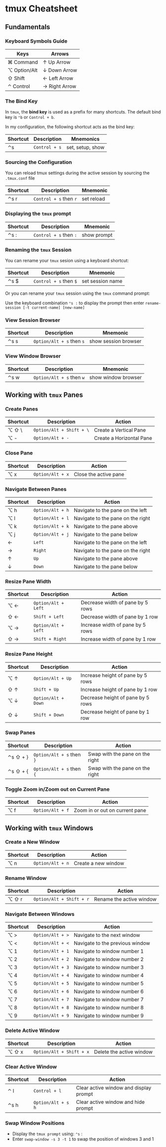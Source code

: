 # tmux Cheatsheet

## Fundamentals

### Keyboard Symbols Guide

| Keys         | Arrows        |
|--------------|---------------|
| ⌘ Command    | ↑ Up Arrow    |
| ⌥ Option/Alt | ↓ Down Arrow  |
| ⇧ Shift      | ← Left Arrow  |
| ⌃ Control    | → Right Arrow |

### The Bind Key

In `tmux`, the **bind key** is used as a prefix for many shortcuts. The default bind key is `⌃b` or `Control + b`. 

In my configuration, the following shortcut acts as the bind key:

| Shortcut | Description   | Mnemonics        |
|----------|---------------|------------------|
| ⌃s       | `Control + s` | set, setup, show |

### Sourcing the Configuration

You can reload tmux settings during the active session by sourcing the `.tmux.conf` file

| Shortcut | Description            | Mnemonic   |
|----------|------------------------|------------|
| ⌃s r     | `Control + s` then `r` | set reload |


### Displaying the `tmux` prompt

| Shortcut | Description            | Mnemonic    |
|----------|------------------------|-------------|
| ⌃s :     | `Control + s` then `:` | show prompt |

### Renaming the `tmux` Session

You can rename your `tmux` sesion using a keyboard shortcut:

| Shortcut | Description            | Mnemonic         |
|----------|------------------------|------------------|
| ⌃s $     | `Control + s` then `$` | set session name |

Or you can rename your `tmux` session using the `tmux` command prompt:

Use the keyboard combination `⌃s :` to display the prompt then enter `rename-session [-t current-name] [new-name]`

### View Session Browser

| Shortcut | Description               | Mnemonic             |
|----------|---------------------------|----------------------|
| ⌃s s     | `Option/Alt + s` then `s` | show session browser |

### View Window Browser

| Shortcut | Description               | Mnemonic            |
|----------|---------------------------|---------------------|
| ⌃s w     | `Option/Alt + s` then `w` | show window browser |

## Working with `tmux` Panes

### Create Panes

| Shortcut | Description               | Action                            |
|----------|---------------------------|-----------------------------------|
| ⌥ ⇧ \    | `Option/Alt + Shift + \`  | Create a Vertical Pane            |
| ⌥  -     | `Option/Alt + -`          | Create a Horizontal Pane          |

### Close Pane

| Shortcut | Description               | Action                            |
|----------|---------------------------|-----------------------------------|
| ⌥  x     | `Option/Alt + x`          | Close the active pane             |

### Navigate Between Panes

| Shortcut | Description               | Action                            |
|----------|---------------------------|-----------------------------------|
| ⌥  h     | `Option/Alt + h`          | Navigate to the pane on the left  |
| ⌥  l     | `Option/Alt + l`          | Navigate to the pane on the right |
| ⌥  k     | `Option/Alt + k`          | Navigate to the pane above        |
| ⌥  j     | `Option/Alt + j`          | Navigate to the pane below        |
| ←        | `Left`                    | Navigate to the pane on the left  |
| →        | `Right`                   | Navigate to the pane on the right |
| ↑        | `Up`                      | Navigate to the pane above        |
| ↓        | `Down`                    | Navigate to the pane below        |

### Resize Pane Width

| Shortcut | Description          | Action                            |
|----------|----------------------|-----------------------------------|
| ⌥  ←     | `Option/Alt + Left`  | Decrease width of pane by 5 rows  |
| ⇧ ←      | `Shift + Left`       | Decrease width of pane by 1 row   |
| ⌥  →     | `Option/Alt + Left`  | Increase width of pane by 5 rows  |
| ⇧ →      | `Shift + Right`      | Increase width of pane by 1 row   |

### Resize Pane Height

| Shortcut | Description         | Action                            |
|----------|---------------------|-----------------------------------|
| ⌥  ↑     | `Option/Alt + Up`   | Increase height of pane by 5 rows |
| ⇧ ↑      | `Shift + Up`        | Increase height of pane by 1 row  |
| ⌥  ↓     | `Option/Alt + Down` | Decrease height of pane by 5 rows |
| ⇧ ↓      | `Shift + Down`      | Decrease height of pane by 1 row  |

### Swap Panes

| Shortcut | Description               | Action                          |
|----------|---------------------------|---------------------------------|
| ⌃s ⇧ + } | `Option/Alt + s` then `}` | Swap with the pane on the right |
| ⌃s ⇧ + { | `Option/Alt + s` then `{` | Swap with the pane on the right |

### Toggle Zoom in/Zoom out on Current Pane

| Shortcut | Description         | Action                            |
|----------|---------------------|-----------------------------------|
| ⌥  f     | `Option/Alt + f`    | Zoom in or out on current pane    |

## Working with `tmux` Windows

### Create a New Window

| Shortcut | Description      | Action                        |
|----------|------------------|-------------------------------|
| ⌥  n     | `Option/Alt + n` | Create a new window           |

### Rename Window

| Shortcut | Description              | Action                   |
|----------|--------------------------|--------------------------|
| ⌥ ⇧ r    | `Option/Alt + Shift + r` | Rename the active window |

### Navigate Between Windows

| Shortcut | Description      | Action                          |
|----------|------------------|---------------------------------|
| ⌥  >     | `Option/Alt + >` | Navigate to the next window     |
| ⌥  <     | `Option/Alt + <` | Navigate to the previous window |
| ⌥  1     | `Option/Alt + 1` | Navigate to window number 1     |
| ⌥  2     | `Option/Alt + 2` | Navigate to window number 2     |
| ⌥  3     | `Option/Alt + 3` | Navigate to window number 3     |
| ⌥  4     | `Option/Alt + 4` | Navigate to window number 4     |
| ⌥  5     | `Option/Alt + 5` | Navigate to window number 5     |
| ⌥  6     | `Option/Alt + 6` | Navigate to window number 6     |
| ⌥  7     | `Option/Alt + 7` | Navigate to window number 7     |
| ⌥  8     | `Option/Alt + 8` | Navigate to window number 8     |
| ⌥  9     | `Option/Alt + 9` | Navigate to window number 9     |

### Delete Active Window

| Shortcut | Description              | Action                   |
|----------|--------------------------|--------------------------|
| ⌥ ⇧ x    | `Option/Alt + Shift + x` | Delete the active window |

### Clear Active Window

| Shortcut | Description          | Action                                 |
|----------|----------------------|----------------------------------------|
| ⌃ l      | `Control + l`        | Clear active window and display prompt |
| ⌃s h     | `Option/Alt + s` `h` | Clear active window and hide prompt    |

### Swap Window Positions

* Display the `tmux prompt` using: `⌃s` : 
* Enter `swap-window -s 3 -t 1` to swap the position of windows 3 and 1
